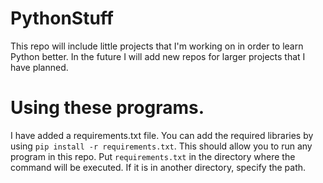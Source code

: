# PythonStuff
This repo will include little projects that I'm working on in order to learn Python better. In the future I will add new repos for larger projects that I have planned.

# Using these programs.
I have added a requirements.txt file. You can add the required libraries by using `pip install -r requirements.txt`. This should allow you to run any program in this repo. Put `requirements.txt` in the directory where the command will be executed. If it is in another directory, specify the path.
